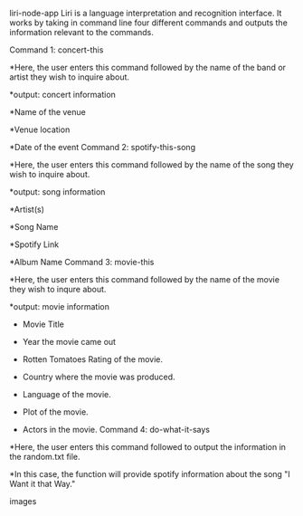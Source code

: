 liri-node-app
Liri is a language interpretation and recognition interface. It works by taking in command line four different commands and outputs the information relevant to the commands.

Command 1: concert-this

*Here, the user enters this command followed by the name of the band or artist they wish to inquire about.

*output: concert information

*Name of the venue

*Venue location

*Date of the event
Command 2: spotify-this-song

*Here, the user enters this command followed by the name of the song they wish to inquire about.

*output: song information
  
  *Artist(s)
  
  *Song Name
  
  *Spotify Link 
  
  *Album Name
Command 3: movie-this

*Here, the user enters this command followed by the name of the movie they wish to inqure about.

*output: movie information
  
  * Movie Title
  
  * Year the movie came out
  
  * Rotten Tomatoes Rating of the movie.
  
  * Country where the movie was produced.
  
  * Language of the movie.
  
  * Plot of the movie.
  
  * Actors in the movie.
Command 4: do-what-it-says

*Here, the user enters this command followed to output the information in the random.txt file.

*In this case, the function will provide spotify information about the song "I Want it that Way."


images 



